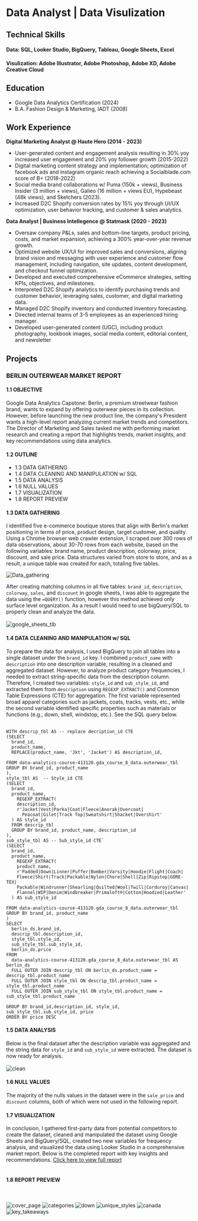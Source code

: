 # Data Analyst | Data Visulization

## Technical Skills
#### **Data:** SQL, Looker Studio, BigQuery, Tableau, Google Sheets, Excel
#### **Visulization:** Adobe Illustrator, Adobe Photoshop, Adobe XD, Adobe Creative Cloud

## Education
- Google Data Analytics Certification (2024)
- B.A. Fashion Design & Marketing, IADT (2008)

## Work Experience
**Digital Marketing Analyst @ Haute Hero (2014 - 2023)**
- User-generated content and engagement analysis resulting in 30% yoy increased user engagement and 20% yoy follower growth (2015-2022)
- Digital marketing content strategy and implementation; optimization of facebook ads and instagram organic reach achieving a Socialblade.com score of B+ (2018-2022)
- Social media brand collaborations w/ Puma (150k + views), Business Insider (3 million + views), Galieo (16 million + views EU), Hypebeast (48k views), and Sketchers (2023).
- Increased D2C Shopify conversion rates by 15% yoy through UI/UX optimization, user behavior tracking, and customer & sales analytics.
  
**Data Analyst | Business Intellegence @ Statmask (2020 - 2023)**
- Oversaw company P&Ls, sales and bottom-line targets, product pricing, costs, and market expansion, achieving a 300% year-over-year revenue growth.
- Optimized website UX/UI for improved sales and conversions, aligning brand vision and messaging with user experience and customer flow management, including navigation, site updates, content development, and checkout funnel optimization.
- Developed and executed comprehensive eCommerce strategies, setting KPIs, objectives, and milestones.
- Interpreted D2C Shopify analytics to identify purchasing trends and customer behavior, leveraging sales, customer, and digital marketing data.
- Managed D2C Shopify inventory and conducted inventory forecasting.
- Directed internal teams of 3-5 employees as an experienced hiring manager.
- Developed user-generated content (UGC), including product photography, lookbook images, social media content, editorial content, and newsletter

## Projects

### BERLIN OUTERWEAR MARKET REPORT

#### 1.1 OBJECTIVE
Google Data Analytics Capstone: Berlin, a premium streetwear fashion brand, wants to expand by offering outerwear pieces in its collection. However, before launching the new product line, the company's President wants a high-level report analyzing current market trends and competitors. The Director of Marketing and Sales tasked me with performing market research and creating a report that highlights trends, market insights, and key recommendations using data analytics.

#### 1.2 OUTLINE

- 1.3 DATA GATHERING
- 1.4 DATA CLEANING AND MANIPULATION w/ SQL
- 1.5 DATA ANALYSIS
- 1.6 NULL VALUES
- 1.7 VISUALIZATION
- 1.8 REPORT PREVIEW

#### 1.3 DATA GATHERING
I identified five e-commerce boutique stores that align with Berlin's market positioning in terms of price, product design, target customer, and quality. Using a Chrome browser web crawler extension, I scraped over 300 rows of data observations, about 30-70 rows from each website, based on the following variables: brand name, product description, colorway, price, discount, and sale price. Data structures varied from store to store, and as a result, a unique table was created for each, totaling five tables.

![Data_gathering](assets/img/portfolio/capstone/data_gathering.png)

After creating matching columns in all five tables: ```brand_id```, ```description```, ```colorway```, ```sales```, and ```discount``` in google sheets, I was able to aggregate the data using the ```=QUERY()``` function, however this method achieved only surface level organization. As a result I would need to use bigQuery/SQL to properly clean and analyze the data.
<br><br>
![google_sheets_tlb](assets/img/portfolio/capstone/google_sheets_tlbs.png)

#### 1.4 DATA CLEANING AND MANIPULATION w/ SQL

To prepare the data for analysis, I used BigQuery to join all tables into a single dataset under the ```brand_id``` key. I combined ```product_name``` with ```description``` into one description variable, resulting in a cleaned and aggregated dataset. However, to analyze product category frequencies, I needed to extract string-specific data from the description column. Therefore, I created two variables: ```style_id``` and ```sub_style_id```, and extracted them from ```description``` using ```REGEXP_EXTRACT()``` and Common Table Expressions (CTE) for aggregation. The first variable represented broad apparel categories such as jackets, coats, tracks, vests, etc., while the second variable identified specific properties such as materials or functions (e.g., down, shell, windstop, etc.). See the SQL query below.
<br><br>
```
WITH descrip_tbl AS -- replace decription_id CTE
(SELECT
  brand_id,
  product_name,
  REPLACE(product_name, 'Jkt', 'Jacket') AS description_id,
  
FROM data-analytics-course-413120.gda_course_8_data.outerwear_tbl
GROUP BY brand_id, product_name
),
style_tbl AS  -- Style_id CTE
(SELECT
  brand_id,
  product_name,
    REGEXP_EXTRACT(
    description_id,
    r'Jacket|Vest|Parka|Coat|Fleece|Anorak|Overcoat|
      Peacoat|Gilet|Track Top|Sweatshirt|Shacket|Overshirt'
  ) AS style_id
  FROM descrip_tbl
  GROUP BY brand_id, product_name, description_id
),
sub_style_tbl AS -- Sub_style_id CTE`
(SELECT
  brand_id,
  product_name,
    REGEXP_EXTRACT(
    product_name,
    r'Padded|Down|Linner|Puffer|Bomber|Varsity|Hoodie|Flight|Coach|
    Fleece|Shirt|Track|Packable|Nylon|Chore|Shell|Zip|Ripstop|GORE-TEX|
    Packable|Windrunner|Shearling|Quilted|Wool|Twill|Corduroy|Canvas|
    Flannel|WIP|Denim|Windbreaker|Primaloft®|Cotton|Hoodied|Leather'
  ) AS sub_style_id

FROM data-analytics-course-413120.gda_course_8_data.outerwear_tbl
GROUP BY brand_id, product_name
)
SELECT 
  berlin_ds.brand_id,
  descrip_tbl.description_id,
  style_tbl.style_id,
  sub_style_tbl.sub_style_id,
  berlin_ds.price  
FROM 
  data-analytics-course-413120.gda_course_8_data.outerwear_tbl AS berlin_ds 
  FULL OUTER JOIN descrip_tbl ON berlin_ds.product_name = descrip_tbl.product_name
  FULL OUTER JOIN style_tbl ON descrip_tbl.product_name = style_tbl.product_name
  FULL OUTER JOIN sub_style_tbl ON style_tbl.product_name = sub_style_tbl.product_name

GROUP BY brand_id,description_id, style_id, sub_style_tbl.sub_style_id, price
ORDER BY price DESC
```
#### 1.5 DATA ANALYSIS
Below is the final dataset after the description variable was aggregated and the string data for ```style_id``` and ```sub_style_id``` were extracted. The dataset is now ready for analysis.
<br><br>
![clean](assets/img/portfolio/capstone/cleaned_data.png)

#### 1.6 NULL VALUES
The majority of the nulls values in the dataset were in the ```sale_price``` and ```discount``` columns, both of which were not used in the following report.

#### 1.7 VISUALIZATION
In conclusion, I gathered first-party data from potential competitors to create the dataset, cleaned and manipulated the dataset using Google Sheets and BigQuery/SQL, created two new variables for frequency analysis, and visualized the data using Looker Studio in a comprehensive market report. Below is the completed report with key insights and recommendations. [Click here to view full report](https://lookerstudio.google.com/reporting/b7b2a1d2-341f-4405-9743-5b4390291fa3)
<br><br>
#### 1.8 REPORT PREVIEW
<br><br>
![cover_page](assets/img/portfolio/capstone/cover_page_16x9.png)
![categories](assets/img/portfolio/capstone/categories_16x9.png)
![down](assets/img/portfolio/capstone/down_16x9.png)
![unique_styles](assets/img/portfolio/capstone/unique_styles_16x9.png)
![canada](assets/img/portfolio/capstone/canada_goose_16x9.png)
![key_takeaways](assets/img/portfolio/capstone/key_takeaways_16x9.png)






